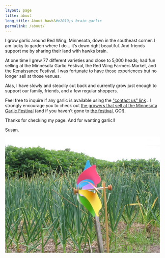 ```yaml
---
layout: page
title: about
long_title: About hawk&#x2019;s brain garlic
permalink: /about/
---
```


I grow garlic around Red Wing, Minnesota, down in the southeast corner. I am lucky to garden where I do… it’s down right beautiful. And friends support me by sharing their land with hawks brain.

At one time I grew 77 different varieties and close to 5,000 heads; had fun selling at the Minnesota Garlic Festival, the Red Wing Farmers Market, and the Renaissance Festival. I was fortunate to have those experiences but no longer sell at those venues.

Alas, I have slowly and steadily cut back and currently grow just enough to support our family, friends, and a few regular shoppers.

Feel free to inquire if any garlic is available using the ["contact us" link](/contact) . I strongly encourage you to check out [the growers that sell at the Minnesota Garlic Festival](https://www.mngarlicfest.com/growers) (and if you haven't gone to [the festival](https://www.mngarlicfest.com), GO!).

Thanks for checking my page. And for wanting garlic!!

Susan.

![garlic-2008-014](/wp-content/uploads/2008/12/garlic-2008-014.jpg)
